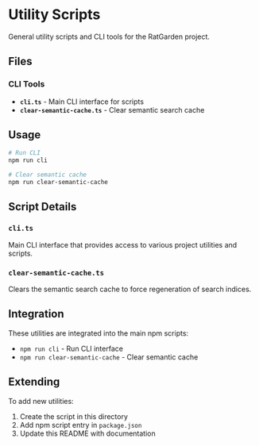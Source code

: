 # Utility Scripts

General utility scripts and CLI tools for the RatGarden project.

## Files

### CLI Tools

- **`cli.ts`** - Main CLI interface for scripts
- **`clear-semantic-cache.ts`** - Clear semantic search cache

## Usage

```bash
# Run CLI
npm run cli

# Clear semantic cache
npm run clear-semantic-cache
```

## Script Details

### `cli.ts`

Main CLI interface that provides access to various project utilities and scripts.

### `clear-semantic-cache.ts`

Clears the semantic search cache to force regeneration of search indices.

## Integration

These utilities are integrated into the main npm scripts:

- `npm run cli` - Run CLI interface
- `npm run clear-semantic-cache` - Clear semantic cache

## Extending

To add new utilities:

1. Create the script in this directory
2. Add npm script entry in `package.json`
3. Update this README with documentation
